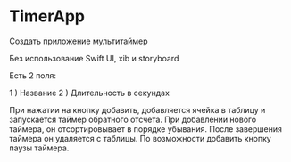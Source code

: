 # TimerApp

Создать приложение мультитаймер

Без использование Swift UI, xib и storyboard


Есть 2 поля:

1 ) Название
2 ) Длительность в секундах


При нажатии на кнопку добавить, добавляется ячейка в таблицу и запускается таймер обратного отсчета. При добавлении нового таймера, он отсортировывает в порядке убывания.
После завершения таймера он удаляется с таблицы.
По возможности добавить кнопку паузы таймера.
